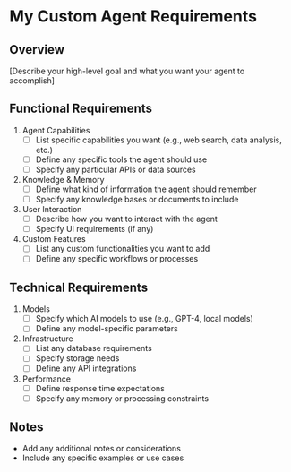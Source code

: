 # My Custom Agent Requirements

## Overview
[Describe your high-level goal and what you want your agent to accomplish]

## Functional Requirements

1. Agent Capabilities
   - [ ] List specific capabilities you want (e.g., web search, data analysis, etc.)
   - [ ] Define any specific tools the agent should use
   - [ ] Specify any particular APIs or data sources

2. Knowledge & Memory
   - [ ] Define what kind of information the agent should remember
   - [ ] Specify any knowledge bases or documents to include

3. User Interaction
   - [ ] Describe how you want to interact with the agent
   - [ ] Specify UI requirements (if any)

4. Custom Features
   - [ ] List any custom functionalities you want to add
   - [ ] Define any specific workflows or processes

## Technical Requirements

1. Models
   - [ ] Specify which AI models to use (e.g., GPT-4, local models)
   - [ ] Define any model-specific parameters

2. Infrastructure
   - [ ] List any database requirements
   - [ ] Specify storage needs
   - [ ] Define any API integrations

3. Performance
   - [ ] Define response time expectations
   - [ ] Specify any memory or processing constraints

## Notes
- Add any additional notes or considerations
- Include any specific examples or use cases
